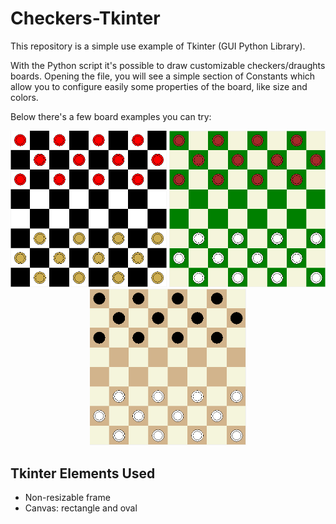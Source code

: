 # Checkers-Tkinter

This repository is a simple use example of Tkinter (GUI Python Library).

With the Python script it's possible to draw customizable checkers/draughts boards. Opening the file, you will see a simple section of Constants which allow you to configure easily some properties of the board, like size and colors.

Below there's a few board examples you can try:
<p align="center">
  <img src="assets/board1.PNG" width="250px" />
  <img src="assets/board2.PNG" width="250px" />
  <img src="assets/board3.PNG" width="250px" />
</p>

## Tkinter Elements Used
- Non-resizable frame
- Canvas: rectangle and oval
